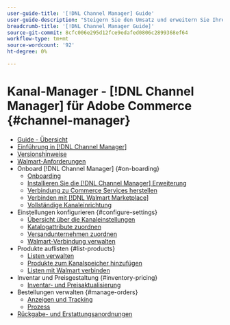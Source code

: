 ```yaml
---
user-guide-title: '[!DNL Channel Manager] Guide'
user-guide-description: "Steigern Sie den Umsatz und erweitern Sie Ihre Kundenbasis durch die Integration von Adobe Commerce oder Magento Open Source in Ihre [!DNL Walmart Marketplace] Konto des Verkäufers Central."
breadcrumb-title: '[!DNL Channel Manager Guide]'
source-git-commit: 8cfc006e295d12fce9edafed0806c2899368ef64
workflow-type: tm+mt
source-wordcount: '92'
ht-degree: 0%

---
```



# Kanal-Manager - [!DNL Channel Manager] für Adobe Commerce {#channel-manager}

- [Guide - Übersicht](guide-overview.md)
- [Einführung in [!DNL Channel Manager]](overview.md)
- [Versionshinweise](release-notes.md)
- [Walmart-Anforderungen](walmart-requirements.md)
- Onboard [!DNL Channel Manager] {#on-boarding}
   - [Onboarding](onboard.md)
   - [Installieren Sie die [!DNL Channel Manager] Erweiterung](install.md)
   - [Verbindung zu Commerce Services herstellen](connect.md)
   - [Verbinden mit [!DNL Walmart Marketplace]](connect-marketplace.md)
   - [Vollständige Kanaleinrichtung](complete-sales-channel-store-setup.md)
- Einstellungen konfigurieren {#configure-settings}
   - [Übersicht über die Kanaleinstellungen](settings-overview.md)
   - [Katalogattribute zuordnen](map-catalog-attributes.md)
   - [Versandunternehmen zuordnen](map-shipping-carriers.md)
   - [Walmart-Verbindung verwalten](manage-wmt-connection.md)
- Produkte auflisten {#list-products}
   - [Listen verwalten](manage-listings.md)
   - [Produkte zum Kanalspeicher hinzufügen](add-products-to-channel-store.md)
   - [Listen mit Walmart verbinden](connect-listings-to-marketplace.md)
- Inventar und Preisgestaltung {#inventory-pricing}
   - [Inventar- und Preisaktualisierung](inventory-and-price-updates.md)
- Bestellungen verwalten {#manage-orders}
   - [Anzeigen und Tracking](manage-orders.md)
   - [Prozess](process-orders.md)
- [Rückgabe- und Erstattungsanordnungen](return-refund-orders.md)


